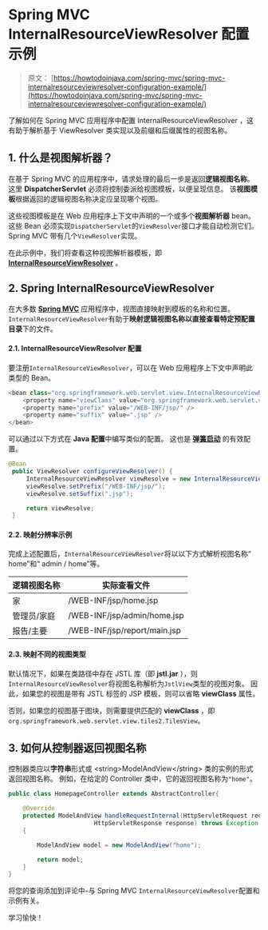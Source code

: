# Spring MVC InternalResourceViewResolver 配置示例

> 原文： [https://howtodoinjava.com/spring-mvc/spring-mvc-internalresourceviewresolver-configuration-example/](https://howtodoinjava.com/spring-mvc/spring-mvc-internalresourceviewresolver-configuration-example/)

了解如何在 Spring MVC 应用程序中配置 InternalResourceViewResolver ，这有助于解析基于 ViewResolver 类实现以及前缀和后缀属性的视图名称。

## 1\. 什么是视图解析器？

在基于 Spring MVC 的应用程序中，请求处理的最后一步是返回**逻辑视图名称**。 这里 **DispatcherServlet** 必须将控制委派给视图模板，以便呈现信息。 该**视图模板**根据返回的逻辑视图名称决定应呈现哪个视图。

这些视图模板是在 Web 应用程序上下文中声明的一个或多个**视图解析器** bean。 这些 Bean 必须实现`DispatcherServlet`的`ViewResolver`接口才能自动检测它们。 Spring MVC 带有几个`ViewResolver`实现。

在此示例中，我们将查看这种视图解析器模板，即 [**InternalResourceViewResolver**](https://docs.spring.io/spring/docs/current/javadoc-api/org/springframework/web/servlet/view/InternalResourceViewResolver.html "InternalResourceViewResolver") 。

## 2\. Spring InternalResourceViewResolver

在大多数 [**Spring MVC**](https://howtodoinjava.com/spring-mvc-tutorial/) 应用程序中，视图直接映射到模板的名称和位置。 `InternalResourceViewResolver`有助于**映射逻辑视图名称以直接查看特定预配置目录**下的文件。

#### 2.1. InternalResourceViewResolver 配置

要注册`InternalResourceViewResolver`，可以在 Web 应用程序上下文中声明此类型的 Bean。

```java
<bean class="org.springframework.web.servlet.view.InternalResourceViewResolver">
    <property name="viewClass" value="org.springframework.web.servlet.view.JstlView" />
    <property name="prefix" value="/WEB-INF/jsp/" />
    <property name="suffix" value=".jsp" />
</bean>

```

可以通过以下方式在 **Java 配置**中编写类似的配置。 这也是 [**弹簧启动**](https://howtodoinjava.com/spring-boot-tutorials/) 的有效配置。

```java
@Bean
 public ViewResolver configureViewResolver() {
     InternalResourceViewResolver viewResolve = new InternalResourceViewResolver();
     viewResolve.setPrefix("/WEB-INF/jsp/");
     viewResolve.setSuffix(".jsp");

     return viewResolve;
 }

```

#### 2.2. 映射分辨率示例

完成上述配置后，`InternalResourceViewResolver`将以以下方式解析视图名称“ home”和“ admin / home”等。

| 逻辑视图名称 | 实际查看文件 |
| --- | --- |
| 家 | /WEB-INF/jsp/home.jsp |
| 管理员/家庭 | /WEB-INF/jsp/admin/home.jsp |
| 报告/主要 | /WEB-INF/jsp/report/main.jsp |

#### 2.3. 映射不同的视图类型

默认情况下，如果在类路径中存在 JSTL 库（即 **jstl.jar** ），则`InternalResourceViewResolver`将视图名称解析为`JstlView`类型的视图对象。 因此，如果您的视图是带有 JSTL 标签的 JSP 模板，则可以省略 **viewClass** 属性。

否则，如果您的视图基于图块，则需要提供匹配的 **viewClass** ，即`org.springframework.web.servlet.view.tiles2.TilesView`。

## 3\. 如何从控制器返回视图名称

控制器类应以**字符串**形式或 &lt;string&gt;ModelAndView&lt;/string&gt; 类的实例的形式返回视图名称。 例如，在给定的 Controller 类中，它的返回视图名称为`"home"`。

```java
public class HomepageController extends AbstractController{

	@Override
	protected ModelAndView handleRequestInternal(HttpServletRequest request,
						HttpServletResponse response) throws Exception 
	{

		ModelAndView model = new ModelAndView("home");

		return model;
	}
}

```

将您的查询添加到评论中-与 Spring MVC `InternalResourceViewResolver`配置和示例有关。

学习愉快！